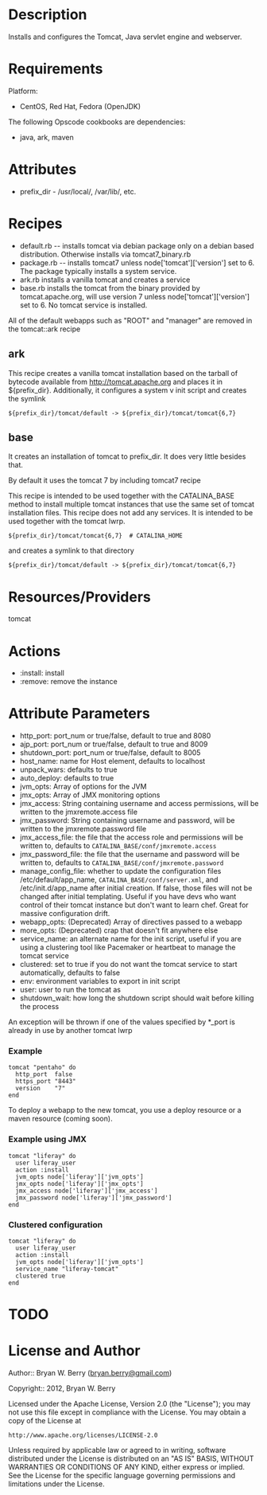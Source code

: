 Description
===========

Installs and configures the Tomcat, Java servlet engine and webserver.


Requirements
============

Platform: 

* CentOS, Red Hat, Fedora (OpenJDK)

The following Opscode cookbooks are dependencies:

* java, ark, maven


Attributes
==========

* prefix_dir - /usr/local/, /var/lib/, etc.

Recipes
=======

* default.rb -- installs tomcat via debian package only on a
debian based distribution. Otherwise installs via tomcat7_binary.rb
* package.rb -- installs tomcat7 unless node['tomcat']['version'] set
to 6. The package typically installs a system service.
* ark.rb installs a vanilla tomcat and creates a service
* base.rb  installs the tomcat from the binary provided by
tomcat.apache.org, will use version 7 unless node['tomcat']['version'] set
to 6. No tomcat service is installed.

All of the default webapps such as "ROOT" and "manager" are removed in the tomcat::ark recipe

ark
---

This recipe creates a vanilla tomcat installation based on the tarball
of bytecode available from http://tomcat.apache.org and places it in 
${prefix_dir}. Additionally, it configures a system v
init script and creates the symlink

    ${prefix_dir}/tomcat/default -> ${prefix_dir}/tomcat/tomcat{6,7}


base
----

It creates an installation of tomcat to prefix_dir. It does very
little besides that.

By default it uses the tomcat 7 by including tomcat7 recipe

This recipe is intended to be used together with the CATALINA_BASE method to install
multiple tomcat instances that use the same set of tomcat installation
files. This recipe does not add any services. It is intended to be used together with the tomcat lwrp.

    ${prefix_dir}/tomcat/tomcat{6,7}  # CATALINA_HOME

and creates a symlink to that directory

    ${prefix_dir}/tomcat/default -> ${prefix_dir}/tomcat/tomcat{6,7}



Resources/Providers
===================

tomcat

# Actions

- :install: install
- :remove: remove the instance

# Attribute Parameters

- http_port: port_num or true/false, default to true and 8080
- ajp_port:  port_num or true/false, default to true and 8009
- shutdown_port: port_num or true/false, default to 8005
- host_name: name for Host element, defaults to localhost
- unpack_wars: defaults to true
- auto_deploy: defaults to true
- jvm_opts: Array of options for the JVM
- jmx_opts: Array of JMX monitoring options
- jmx_access: String containing username and access permissions, will
  be written to the jmxremote.access file
- jmx_password: String containing username and password, will
  be written to the jmxremote.password file
- jmx_access_file: the file that the access role and permissions will
  be written to, defaults to `CATALINA_BASE/conf/jmxremote.access`
- jmx_password_file: the file that the username and password will
  be written to, defaults to `CATALINA_BASE/conf/jmxremote.password`
- manage_config_file: whether to update the configuration files
  /etc/default/app_name, `CATALINA_BASE/conf/server.xml`, and
  /etc/init.d/app_name after initial creation. If false, those files
  will not be changed after initial templating. Useful if you have
  devs who want control of their tomcat instance but don't want to
  learn chef. Great for massive configuration drift.
- webapp_opts: (Deprecated) Array of directives passed to a webapp
- more_opts: (Deprecated) crap that doesn't fit anywhere else
- service_name: an alternate name for the init script, useful if you are using
  a clustering tool like Pacemaker or heartbeat to manage the tomcat
  service
- clustered: set to true if you do not want the tomcat service to
  start automatically, defaults to false
- env: environment variables to export in init script
- user: user to run the tomcat as
- shutdown_wait: how long the shutdown script should wait before
  killing the process


An exception will be thrown if one of the values specified by *_port
is already in use by another tomcat lwrp

### Example

```
tomcat "pentaho" do
  http_port  false
  https_port "8443"
  version    "7"
end
```

To deploy a webapp to the new tomcat, you use a deploy resource or a
maven resource (coming soon).

### Example using JMX

```
tomcat "liferay" do
  user liferay_user
  action :install
  jvm_opts node['liferay']['jvm_opts']
  jmx_opts node['liferay']['jmx_opts']
  jmx_access node['liferay']['jmx_access']
  jmx_password node['liferay']['jmx_password']
end
```


### Clustered configuration

```
tomcat "liferay" do
  user liferay_user
  action :install
  jvm_opts node['liferay']['jvm_opts']
  service_name "liferay-tomcat"
  clustered true
end
```


TODO
====


License and Author
==================

Author:: Bryan W. Berry (<bryan.berry@gmail.com>)

Copyright:: 2012, Bryan W. Berry

Licensed under the Apache License, Version 2.0 (the "License");
you may not use this file except in compliance with the License.
You may obtain a copy of the License at

    http://www.apache.org/licenses/LICENSE-2.0

Unless required by applicable law or agreed to in writing, software
distributed under the License is distributed on an "AS IS" BASIS,
WITHOUT WARRANTIES OR CONDITIONS OF ANY KIND, either express or implied.
See the License for the specific language governing permissions and
limitations under the License.
